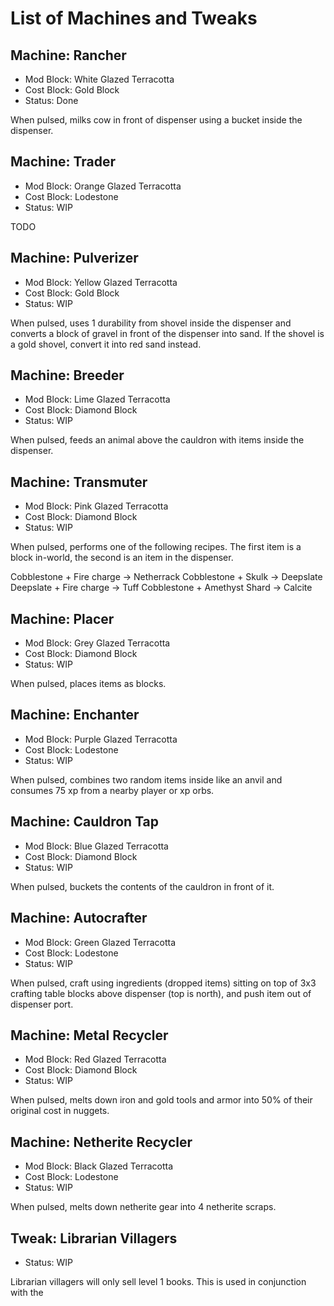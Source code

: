 # List of Machines and Tweaks

## Machine: Rancher
- Mod Block: White Glazed Terracotta
- Cost Block: Gold Block
- Status: Done

When pulsed, milks cow in front of dispenser using a bucket inside the dispenser.

## Machine: Trader
- Mod Block: Orange Glazed Terracotta
- Cost Block: Lodestone
- Status: WIP

TODO

## Machine: Pulverizer
- Mod Block: Yellow Glazed Terracotta
- Cost Block: Gold Block
- Status: WIP

When pulsed, uses 1 durability from shovel inside the dispenser and converts a block of gravel in front of the dispenser into sand.
If the shovel is a gold shovel, convert it into red sand instead.

## Machine: Breeder
- Mod Block: Lime Glazed Terracotta
- Cost Block: Diamond Block
- Status: WIP

When pulsed, feeds an animal above the cauldron with items inside the dispenser.

## Machine: Transmuter
- Mod Block: Pink Glazed Terracotta
- Cost Block: Diamond Block
- Status: WIP

When pulsed, performs one of the following recipes. The first item is a block in-world, the second is an item in the dispenser.

Cobblestone + Fire charge    -> Netherrack
Cobblestone + Skulk          -> Deepslate
Deepslate   + Fire charge    -> Tuff
Cobblestone + Amethyst Shard -> Calcite

## Machine: Placer
- Mod Block: Grey Glazed Terracotta
- Cost Block: Diamond Block
- Status: WIP

When pulsed, places items as blocks.

## Machine: Enchanter
- Mod Block: Purple Glazed Terracotta
- Cost Block: Lodestone
- Status: WIP

When pulsed, combines two random items inside like an anvil and consumes 75 xp from a nearby player or xp orbs.

## Machine: Cauldron Tap
- Mod Block: Blue Glazed Terracotta
- Cost Block: Diamond Block
- Status: WIP

When pulsed, buckets the contents of the cauldron in front of it.

## Machine: Autocrafter
- Mod Block: Green Glazed Terracotta
- Cost Block: Lodestone
- Status: WIP

When pulsed, craft using ingredients (dropped items) sitting on top of 3x3 crafting table blocks above dispenser (top is north), and push item out of dispenser port.

## Machine: Metal Recycler
- Mod Block: Red Glazed Terracotta
- Cost Block: Diamond Block
- Status: WIP

When pulsed, melts down iron and gold tools and armor into 50% of their original cost in nuggets.

## Machine: Netherite Recycler
- Mod Block: Black Glazed Terracotta
- Cost Block: Lodestone
- Status: WIP

When pulsed, melts down netherite gear into 4 netherite scraps.

## Tweak: Librarian Villagers
- Status: WIP

Librarian villagers will only sell level 1 books. This is used in conjunction
with the 